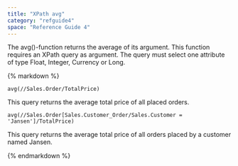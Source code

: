 ```yaml
---
title: "XPath avg"
category: "refguide4"
space: "Reference Guide 4"
---
```

The avg()-function returns the average of its argument.
This function requires an XPath query as argument. The query must select one attribute of type Float, Integer, Currency or Long.

<div class="alert alert-info">{% markdown %}

```
avg(//Sales.Order/TotalPrice)

```

This query returns the average total price of all placed orders.

```
avg(//Sales.Order[Sales.Customer_Order/Sales.Customer = 'Jansen']/TotalPrice)

```

This query returns the average total price of all orders placed by a customer named Jansen.

{% endmarkdown %}</div>